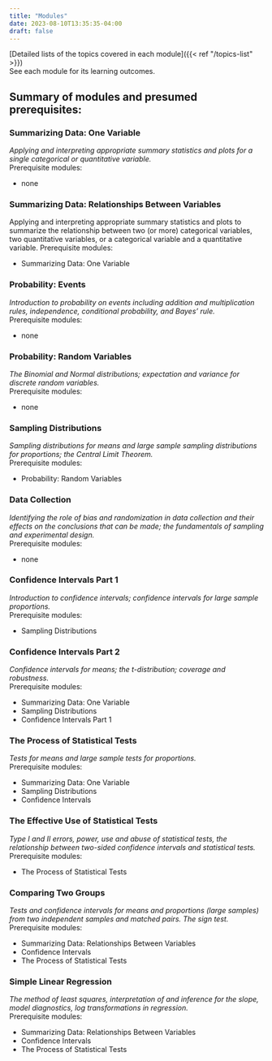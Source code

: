 ```yaml
---
title: "Modules"
date: 2023-08-10T13:35:35-04:00
draft: false
---
```


[Detailed lists of the topics covered in each module]({{< ref "/topics-list" >}})  
See each module for its learning outcomes.

## Summary of modules and presumed prerequisites:

### Summarizing Data: One Variable

*Applying and interpreting appropriate summary statistics and plots for a single categorical or quantitative variable.*  
Prerequisite modules:
- none

### Summarizing Data: Relationships Between Variables
Applying and interpreting appropriate summary statistics and plots to summarize the relationship between two (or more) categorical variables, two quantitative variables, or a categorical variable and a quantitative variable.
Prerequisite modules:
- Summarizing Data: One Variable

### Probability: Events
*Introduction to probability on events including addition and multiplication rules, independence, conditional probability, and Bayes’ rule.*  
Prerequisite modules:
- none

### Probability: Random Variables
*The Binomial and Normal distributions; expectation and variance for discrete random variables.*  
Prerequisite modules:
- none

### Sampling Distributions
*Sampling distributions for means and large sample sampling distributions for proportions; the Central Limit Theorem.*  
Prerequisite modules:
- Probability: Random Variables

### Data Collection
*Identifying the role of bias and randomization in data collection and their effects on the conclusions that can be made; the fundamentals of sampling and experimental design.*  
Prerequisite modules:
- none

### Confidence Intervals Part 1
*Introduction to confidence intervals; confidence intervals for large sample proportions.*  
Prerequisite modules:
- Sampling Distributions

### Confidence Intervals Part 2
*Confidence intervals for means; the t-distribution; coverage and robustness.*  
Prerequisite modules:
- Summarizing Data: One Variable
- Sampling Distributions
- Confidence Intervals Part 1

### The Process of Statistical Tests
*Tests for means and large sample tests for proportions.*  
Prerequisite modules:
- Summarizing Data: One Variable
- Sampling Distributions
- Confidence Intervals

### The Effective Use of Statistical Tests
*Type I and II errors, power, use and abuse of statistical tests, the relationship between two-sided confidence intervals and statistical tests.*  
Prerequisite modules:
- The Process of Statistical Tests

### Comparing Two Groups
*Tests and confidence intervals for means and proportions (large samples) from two independent samples and matched pairs.  The sign test.*  
Prerequisite modules:
- Summarizing Data: Relationships Between Variables
- Confidence Intervals
- The Process of Statistical Tests

### Simple Linear Regression
*The method of least squares, interpretation of and inference for the slope, model diagnostics, log transformations in regression.*  
Prerequisite modules:
- Summarizing Data: Relationships Between Variables
- Confidence Intervals
- The Process of Statistical Tests
